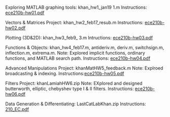 Exploring MATLAB graphing tools: khan_hw1_jan19 1.m
Instructions: [ece210b-hw01.pdf](https://github.com/user-attachments/files/17496752/ece210b-hw01.pdf)

Vectors & Matrices Project: khan_hw2_feb17_resub.m
Instructions: [ece210b-hw02.pdf](https://github.com/user-attachments/files/17496784/ece210b-hw02.pdf)

Plotting (3D&2D): khan_hw3_feb9_ 3.m
Intructions: [ece210b-hw03.pdf](https://github.com/user-attachments/files/17496802/ece210b-hw03.pdf)

Functions & Objects: khan_hw4_feb17.m, antideriv.m, deriv.m, switchsign.m, inflection.m, extrema.m. 
Note: Explored implicit functions, ordinary functions, and MATLAB search path. 
Instructions: [ece210b-hw04.pdf](https://github.com/user-attachments/files/17496822/ece210b-hw04.pdf)

Advanced Manipulations Project: khanMatHW5_feedback.m
Note: Explroed broadcasting & indexing. 
Instructions:[ece210b-hw05.pdf](https://github.com/user-attachments/files/17496842/ece210b-hw05.pdf)

Filters Project: khanLamiahHW6.zip
Note: EXplored and designed butterworth, elliptic, chebyshev type I & II filters. 
Instructions: [ece210b-hw06.pdf](https://github.com/user-attachments/files/17496854/ece210b-hw06.pdf)


Data Generation & Differentiating: LastCatLabKhan.zip
Instructions: [210_EC.pdf](https://github.com/user-attachments/files/17496871/210_EC.pdf)
